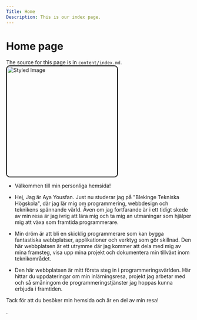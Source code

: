 ```yaml
---
Title: Home
Description: This is our index page.
---
```


Home page
==========================

The source for this page is in `content/index.md`.
<img src="image/IMG-Aya.jpg" alt="Styled Image" style="width: 300px; border: 2px solid black; border-radius: 10px;">

* Välkommen till min personliga hemsida!

* Hej, Jag är Aya Yousfan.
 Just nu studerar jag på "Blekinge Tekniska Högskola", där jag lär mig om programmering, webbdesign och teknikens spännande värld. Även om jag fortfarande är i ett tidigt skede av min resa är jag ivrig att lära mig och ta mig an utmaningar som hjälper mig att växa som framtida programmerare.

* Min dröm är att bli en skicklig programmerare som kan bygga fantastiska webbplatser, applikationer och verktyg som gör skillnad. Den här webbplatsen är ett utrymme där jag kommer att dela med mig av mina framsteg, visa upp mina projekt och dokumentera min tillväxt inom teknikområdet.

* Den här webbplatsen är mitt första steg in i programmeringsvärlden. Här hittar du uppdateringar om min inlärningsresa, projekt jag arbetar med och så småningom de programmeringstjänster jag hoppas kunna erbjuda i framtiden.

Tack för att du besöker min hemsida och är en del av min resa!


.

